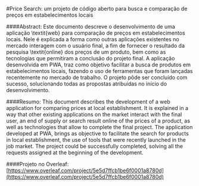 #Price Search: um projeto de código aberto para busca e comparação de preços em estabelecimentos locais

####Abstract:
Este documento descreve o desenvolvimento de uma aplicação \textit{web} para comparação de preços em estabelecimentos locais. Nele é explicada a forma como outras aplicações existentes no mercado interagem com o usuário final, a fim de fornecer o resultado da pesquisa \textit{online} dos preços de um produto, bem como as tecnologias que permitiram a conclusão do projeto final. A aplicação desenvolvida em PWA, traz como objetivo facilitar a busca de produtos em estabelecimentos locais, fazendo o uso de ferramentas que foram lançadas recentemente no mercado de trabalho. O projeto pôde ser concluído com sucesso, solucionando todas as propostas atribuídas no início do desenvolvimento. 

####Resumo:
This document describes the development of a web application for comparing prices at local establishment. It is explained in a way that other existing applications on the market interact with the final user, an end of supply or search result  online of the prices of a product, as well as technologies that allow to complete the final project. The application developed at PWA, brings as objective to facilitate the search for products in local establishment, the use of tools that were recently launched in the job market. The project could be successfully completed, solving all the requests assigned at the beginning of the development.

####Projeto no Overleaf:
[https://www.overleaf.com/project/5e5d7ffcb1be6f0001a8780d](https://www.overleaf.com/project/5e5d7ffcb1be6f0001a8780d)
